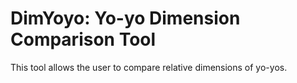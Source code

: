 # DimYoyo: Yo-yo Dimension Comparison Tool

This tool allows the user to compare relative dimensions of yo-yos.
